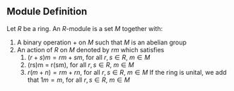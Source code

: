 ## Module Definition

Let $R$ be a ring. An $R$-module is a set $M$ together with:
1. A binary operation $+$ on $M$ such that $M$ is an abelian group
2. An action of $R$ on $M$ denoted by $rm$ which satisfies
	1. $(r +s)m = rm + sm$, for all $r, s \in R$, $m \in M$
	2. (rs)m = r(sm), for all $r, s \in R$, $m \in M$
	3. $r(m + n) = rm + rn$, for all $r, s \in R$, $m \in M$
If the ring is unital, we add that $1m = m$, for all $r, s \in R$, $m \in M$